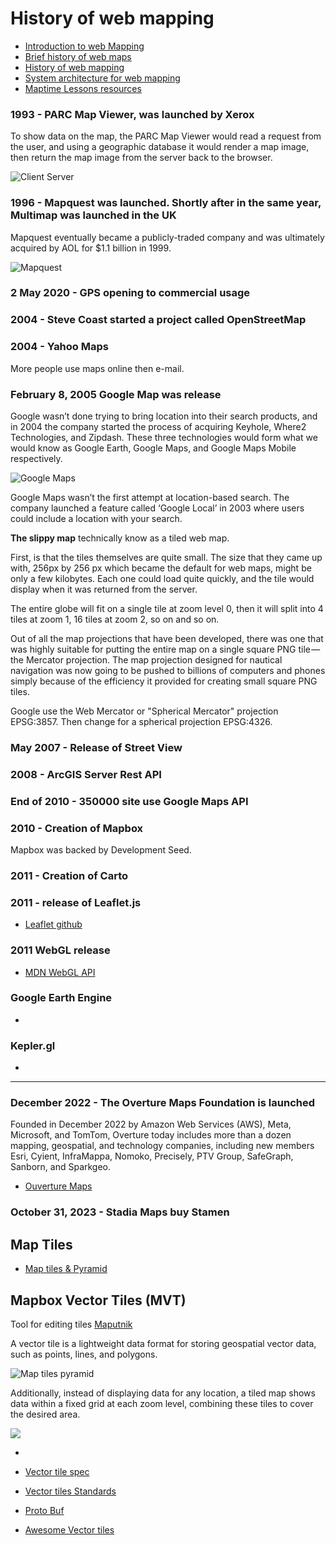 # History of web mapping

- [Introduction to web Mapping](https://geobgu.xyz/web-mapping-2018/)
- [Brief history of web maps](https://forrest.nyc/a-brief-history-of-web-maps/)
- [History of web mapping](https://www.slideshare.net/slideshow/history-of-web-mapping/7283501#1)
- [System architecture for web mapping](https://www.e-education.psu.edu/geog585/node/684)
- [Maptime Lessons resources](https://maptime.io/lessons-resources/)

### 1993 - PARC Map Viewer, was launched by Xerox

To show data on the map, the PARC Map Viewer would read a request from the user, and using a geographic database it would render a map image, then return the map image from the server back to the browser.

![Client Server](https://cdn-images-1.medium.com/v2/resize:fit:800/1*nu9XxoN93uELnaXmUbtP9g.png)

### 1996 - Mapquest was launched. Shortly after in the same year, Multimap was launched in the UK

Mapquest eventually became a publicly-traded company and was ultimately acquired by AOL for $1.1 billion in 1999.

![Mapquest](https://cdn-images-1.medium.com/max/800/1*sJcSVdcy0lmMpS5p3foM6g.png)

### 2 May 2020 - GPS opening to commercial usage

### 2004 - Steve Coast started a project called OpenStreetMap

### 2004 - Yahoo Maps

More people use maps online then e-mail.

### February 8, 2005 Google Map was release

Google wasn’t done trying to bring location into their search products, and in 2004 the company started the process of acquiring Keyhole, Where2 Technologies, and Zipdash. These three technologies would form what we would know as Google Earth, Google Maps, and Google Maps Mobile respectively.

![Google Maps](https://cdn-images-1.medium.com/max/800/1*S_hR-vovVTks857rw3fZDw.png)

Google Maps wasn’t the first attempt at location-based search. The company launched a feature called ‘Google Local’ in 2003 where users could include a location with your search.

**The slippy map** technically know as a tiled web map.

First, is that the tiles themselves are quite small. The size that they came up with, 256px by 256 px which became the default for web maps, might be only a few kilobytes. Each one could load quite quickly, and the tile would display when it was returned from the server.

The entire globe will fit on a single tile at zoom level 0, then it will split into 4 tiles at zoom 1, 16 tiles at zoom 2, so on and so on.

Out of all the map projections that have been developed, there was one that was highly suitable for putting the entire map on a single square PNG tile — the Mercator projection. The map projection designed for nautical navigation was now going to be pushed to billions of computers and phones simply because of the efficiency it provided for creating small square PNG tiles.

Google use the Web Mercator or "Spherical Mercator" projection EPSG:3857.
Then change for a spherical projection EPSG:4326.

### May 2007 - Release of Street View

### 2008 - ArcGIS Server Rest API

### End of 2010 - 350000 site use Google Maps API

### 2010 - Creation of Mapbox

Mapbox was backed by Development Seed.

### 2011 - Creation of Carto

### 2011 - release of Leaflet.js

- [Leaflet github](https://github.com/Leaflet/Leaflet)

### 2011 WebGL release

- [MDN WebGL API](https://developer.mozilla.org/en-US/docs/Web/API/WebGL_API)

### Google Earth Engine

- [](https://earthengine.google.com/platform/)

### Kepler.gl

- [](https://kepler.gl/)

---

### December 2022 - The Overture Maps Foundation is launched

Founded in December 2022 by Amazon Web Services (AWS), Meta, Microsoft, and TomTom, Overture today includes more than a dozen mapping, geospatial, and technology companies, including new members Esri, Cyient, InfraMappa, Nomoko, Precisely, PTV Group, SafeGraph, Sanborn, and Sparkgeo.

- [Ouverture Maps](https://overturemaps.org/)

### October 31, 2023 - Stadia Maps buy Stamen

## Map Tiles

- [Map tiles & Pyramid](https://www.youtube.com/watch?v=_do0Mc5uYzs)

## Mapbox Vector Tiles (MVT)

Tool for editing tiles [Maputnik](https://maplibre.org/maputnik/?layer=1928875599%7E0#1.34/0/0)

A vector tile is a lightweight data format for storing geospatial vector data, such as points, lines, and polygons.

![Map tiles pyramid](https://miro.medium.com/v2/resize:fit:640/format:webp/1*Shdpi_nEOY28mdRiGLYruQ.png)

Additionally, instead of displaying data for any location, a tiled map shows data within a fixed grid at each zoom level, combining these tiles to cover the desired area.

![](https://miro.medium.com/v2/resize:fit:720/format:webp/1*e32-9rYf8UPdX_vKtlUNtg.png)

- [](https://medium.com/@lawsontaylor/diy-vector-tile-server-with-postgis-and-fastapi-b8514c95267c)

- [Vector tile spec](https://github.com/mapbox/vector-tile-spec)
- [Vector tiles Standards](https://docs.mapbox.com/data/tilesets/guides/vector-tiles-standards/)
- [Proto Buf](https://protobuf.dev/)

- [Awesome Vector tiles](https://github.com/mapbox/awesome-vector-tiles)
